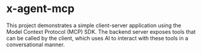 # x-agent-mcp

This project demonstrates a simple client-server application using the Model Context Protocol (MCP) SDK. The backend server exposes tools that can be called by the client, which uses AI to interact with these tools in a conversational manner.

